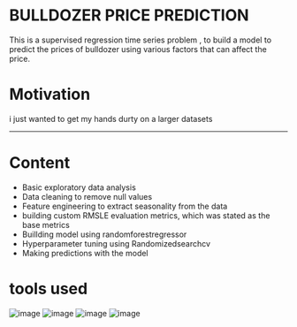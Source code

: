 # BULLDOZER PRICE PREDICTION
This is a supervised regression time series problem , to build a model to predict the prices of bulldozer using various factors that can affect the price.

# Motivation
i just wanted to get my hands durty on a larger datasets
***
# Content 
* Basic exploratory data analysis
* Data cleaning to remove null values
* Feature engineering to extract seasonality from the data
* building custom RMSLE evaluation metrics, which was stated as the base metrics
* Buillding model using randomforestregressor
* Hyperparameter tuning using Randomizedsearchcv 
* Making predictions with the model

# tools used

![image](https://user-images.githubusercontent.com/118819574/206878867-0b77badc-7fc3-44d8-9916-b00bb9b5f469.png)
![image](https://user-images.githubusercontent.com/118819574/206878881-58bd7724-b5f0-4f6b-b3f7-5fa26e6831ae.png)
![image](https://user-images.githubusercontent.com/118819574/206878888-f513433c-502d-4194-80d6-f20c58d1f172.png)
![image](https://user-images.githubusercontent.com/118819574/206878905-864c2a32-fbe8-4485-bcc1-2597cc336ac7.png)
